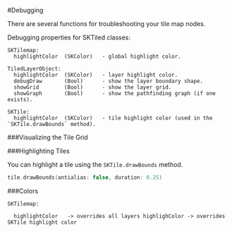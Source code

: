 #Debugging

There are several functions for troubleshooting your tile map nodes.

Debugging properties for SKTiled classes:

    SKTilemap:
      highlightColor  (SKColor)   - global highlight color.
      
    TiledLayerObject:
      highlightColor  (SKColor)   - layer highlight color. 
      debugDraw       (Bool)      - show the layer boundary shape.
      showGrid        (Bool)      - show the layer grid.  
      showGraph       (Bool)      - show the pathfinding graph (if one exists).
     
    SKTile:
      highlightColor  (SKColor)   - tile highlight color (used in the `SKTile.drawBounds` method).

###Visualizing the Tile Grid


###Highlighting Tiles

You can highlight a tile using the `SKTile.drawBounds` method. 

```swift
tile.drawBounds(antialias: false, duration: 0.25)
```

###Colors

    SKTilemap:

      highlightColor   -> overrides all layers highlighColor -> overrides SKTile highlight color